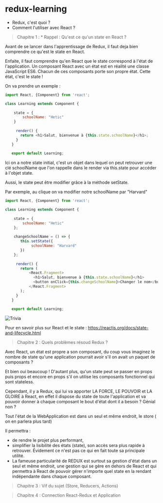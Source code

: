 # redux-learning

- Redux, c'est quoi ? 
- Comment l'utiliser avec React ? 

> Chapitre 1 : * Rappel :  Qu'est ce qu'un state en React ?

Avant de se lancer dans l'apprentissage de Redux, il faut deja bien comprendre ce qu'est le state 
en React. 

Enfaite, il faut comprendre qu'en React que le state correspond à l'état de l'application.
Un composant React avec un état est en réalité une classe JavaScript ES6. Chacun de ces composants porte son propre état.
Cette état, c'est le state !

On va prendre un exemple : 

```javascript
import React, {Component} from 'react';

class Learning extends Component {
    
    state = {
        schoolName: "Hetic"
    }
    
     render() {
       return <h1>Salut, bienvenue à {this.state.schoolName}</h1>;
     }
   }
   
   export default Learning;

```

Ici on a notre state initial, c'est un objet dans lequel on peut retrouver une clé 
schoolName que l'on rappelle dans le render via this.state pour accéder à l'objet state.

Aussi, le state peut être modifier grâce à la méthode setState.

Par exemple, au clique on va modifier notre schoolName par "Harvard"

```javascript
import React, {Component} from 'react';

class Learning extends Component {
    
    state = {
        schoolName: "Hetic"
    };
    
    changeSchoolName = () => {
       this.setState({
            schoolName: "Harvard"
       }) 
    };
    
     render() {
       return (
           <React.Fragment>
             <h1>Salut, bienvenue à {this.state.schoolName}</h1>
             <button onClick={this.changeSchoolName}>Changer le nom</button>  
           </React.Fragment>
       );
     }
   }
   
   export default Learning;

```

![Trivia](https://i.gyazo.com/e6e72900345a4caafc4e766fdfff712a.gif?_ga=2.167367998.1217613337.1549360202-648851519.1549134019)

Pour en savoir plus sur React et le state : https://reactjs.org/docs/state-and-lifecycle.html
> Chapitre 2 : Quels problèmes résoud Redux ?

 Avec React, un état est propre a son composant, du coup vous imaginez le nombre de state qu'une application pourrait avoir s'il on avait un paquet de composants ? 
 
 Et bien oui beaucoup ! D'autant plus, qu'un state peut se passer en props puis props et encore en props s'il on utilise les composants fonctionnel
 qui sont stateless.
   
 Cependant, il y a Redux, qui lui va apporter LA FORCE, LE POUVOIR et LA GLOIRE à React, en effet il dispose du state de toute l'application 
 et va pouvoir donner à chaque composant le bout d'état dont il a besoin ? Génial non ? 
 
 Tout l'état de la WebApplication est dans un seul et même endroit, le store ( on en parlera plus tard)
  
  Il permettra :
   - de rendre le projet plus performant,
   - simplifier la lisibilité des états (state), son accès sera plus rapide à retrouver. Évidement ce n'est pas ce qui en fait toute sa principale utilité.
   - La fameuse particularité de REDUX est surtout sa gestion d'état dans un seul et même endroit, une gestion qui se gère en dehors de React et qui permettra à React de pouvoir gérer n'importe quel state en la rendant indépendante dans chaque composant. 
     

> Chapitre 3 : Vif du sujet (Store, Reducers, Actions)

> Chapitre 4 : Connection React-Redux et Application
